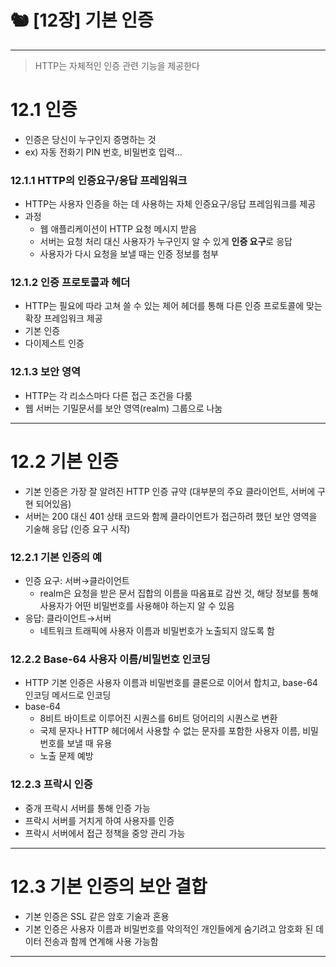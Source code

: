 # 🐿 [12장] 기본 인증

---

> HTTP는 자체적인 인증 관련 기능을 제공한다

# 12.1 인증

- 인증은 당신이 누구인지 증명하는 것
- ex) 자동 전화기 PIN 번호, 비밀번호 입력...

### 12.1.1 HTTP의 인증요구/응답 프레임워크

- HTTP는 사용자 인증을 하는 데 사용하는 자체 인증요구/응답 프레임워크를 제공
- 과정
  - 웹 애플리케이션이 HTTP 요청 메시지 받음
  - 서버는 요청 처리 대신 사용자가 누구인지 알 수 있게 **인증 요구**로 응답
  - 사용자가 다시 요청을 보낼 때는 인증 정보를 첨부

### 12.1.2 인증 프로토콜과 헤더

- HTTP는 필요에 따라 고쳐 쓸 수 있는 제어 헤더를 통해 다른 인증 프로토콜에 맞는 확장 프레임워크 제공
- 기본 인증
- 다이제스트 인증

### 12.1.3 보안 영역

- HTTP는 각 리소스마다 다른 접근 조건을 다룸
- 웹 서버는 기밀문서를 보안 영역(realm) 그룹으로 나눔

---

# 12.2 기본 인증

- 기본 인증은 가장 잘 알려진 HTTP 인증 규약 (대부분의 주요 클라이언트, 서버에 구현 되어있음)
- 서버는 200 대신 401 상태 코드와 함께 클라이언트가 접근하려 했던 보안 영역을 기술해 응답 (인증 요구 시작)

### 12.2.1 기본 인증의 예

- 인증 요구: 서버→클라이언트
  - realm은 요청을 받은 문서 집합의 이름을 따옴표로 감싼 것, 해당 정보를 통해 사용자가 어떤 비밀번호를 사용해야 하는지 알 수 있음
- 응답: 클라이언트→서버
  - 네트워크 트래픽에 사용자 이름과 비밀번호가 노출되지 않도록 함

### 12.2.2 Base-64 사용자 이름/비밀번호 인코딩

- HTTP 기본 인증은 사용자 이름과 비밀번호를 클론으로 이어서 합치고, base-64 인코딩 메서드로 인코딩
- base-64
  - 8비트 바이트로 이루어진 시퀀스를 6비트 덩어리의 시퀀스로 변환
  - 국제 문자나 HTTP 헤더에서 사용할 수 없는 문자를 포함한 사용자 이름, 비밀번호를 보낼 때 유용
  - 노출 문제 예방

### 12.2.3 프락시 인증

- 중개 프락시 서버를 통해 인증 가능
- 프락시 서버를 거치게 하여 사용자를 인증
- 프락시 서버에서 접근 정책을 중앙 관리 가능

---

# 12.3 기본 인증의 보안 결합

- 기본 인증은 SSL 같은 암호 기술과 혼용
- 기본 인증은 사용자 이름과 비밀번호를 악의적인 개인들에게 숨기려고 암호화 된 데이터 전송과 함께 연계해 사용 가능함

---
